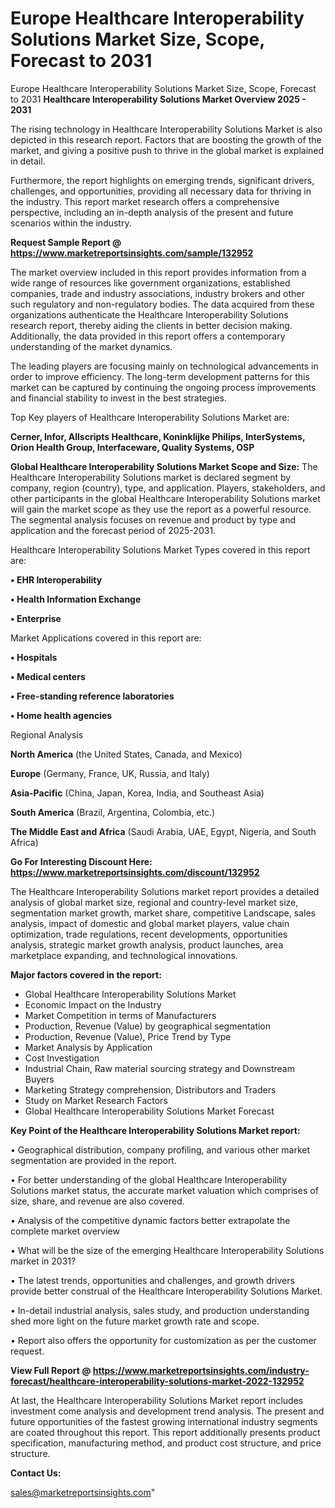 # Europe Healthcare Interoperability Solutions Market Size, Scope, Forecast to 2031
Europe Healthcare Interoperability Solutions Market Size, Scope, Forecast to 2031
<Strong> Healthcare Interoperability Solutions Market Overview 2025 - 2031</strong>

The rising technology in Healthcare Interoperability Solutions Market is also depicted in this research report. Factors that are boosting the growth of the market, and giving a positive push to thrive in the global market is explained in detail.

Furthermore, the report highlights on emerging trends, significant drivers, challenges, and opportunities, providing all necessary data for thriving in the industry. This report market research offers a comprehensive perspective, including an in-depth analysis of the present and future scenarios within the industry.

<strong>Request Sample Report @ <a href=https://www.marketreportsinsights.com/sample/132952>https://www.marketreportsinsights.com/sample/132952</a></strong>

The market overview included in this report provides information from a wide range of resources like government organizations, established companies, trade and industry associations, industry brokers and other such regulatory and non-regulatory bodies. The data acquired from these organizations authenticate the Healthcare Interoperability Solutions research report, thereby aiding the clients in better decision making. Additionally, the data provided in this report offers a contemporary understanding of the market dynamics.

The leading players are focusing mainly on technological advancements in order to improve efficiency. The long-term development patterns for this market can be captured by continuing the ongoing process improvements and financial stability to invest in the best strategies.

Top Key players of Healthcare Interoperability Solutions Market are:

<strong>Cerner, Infor, Allscripts Healthcare, Koninklijke Philips, InterSystems, Orion Health Group, Interfaceware, Quality Systems, OSP</strong>

<strong><b>Global Healthcare Interoperability Solutions Market Scope and Size:</b></strong>
The Healthcare Interoperability Solutions market is declared segment by company, region (country), type, and application. Players, stakeholders, and other participants in the global Healthcare Interoperability Solutions market will gain the market scope as they use the report as a powerful resource. The segmental analysis focuses on revenue and product by type and application and the forecast period of 2025-2031.

Healthcare Interoperability Solutions Market Types covered in this report are:

<strong>• EHR Interoperability

• Health Information Exchange

• Enterprise</strong>

Market Applications covered in this report are:

<strong>• Hospitals

• Medical centers

• Free-standing reference laboratories

• Home health agencies</strong> 

Regional Analysis

<strong>North America</strong> (the United States, Canada, and Mexico)

<strong>Europe</strong> (Germany, France, UK, Russia, and Italy)

<strong>Asia-Pacific</strong> (China, Japan, Korea, India, and Southeast Asia)

<strong>South America</strong> (Brazil, Argentina, Colombia, etc.)

<strong>The Middle East and Africa</strong> (Saudi Arabia, UAE, Egypt, Nigeria, and South Africa)

<strong>Go For Interesting Discount Here: <a href=https://www.marketreportsinsights.com/discount/132952>https://www.marketreportsinsights.com/discount/132952</a></strong>

The Healthcare Interoperability Solutions market report provides a detailed analysis of global market size, regional and country-level market size, segmentation market growth, market share, competitive Landscape, sales analysis, impact of domestic and global market players, value chain optimization, trade regulations, recent developments, opportunities analysis, strategic market growth analysis, product launches, area marketplace expanding, and technological innovations.

<strong><b>Major factors covered in the report:</b></strong>
<ul>
  <li>Global Healthcare Interoperability Solutions Market </li>
  <li>Economic Impact on the Industry</li>
  <li>Market Competition in terms of Manufacturers</li>
  <li>Production, Revenue (Value) by geographical segmentation</li>
  <li>Production, Revenue (Value), Price Trend by Type</li>
  <li>Market Analysis by Application</li>
  <li>Cost Investigation</li>
  <li>Industrial Chain, Raw material sourcing strategy and Downstream Buyers</li>
  <li>Marketing Strategy comprehension, Distributors and Traders</li>
  <li>Study on Market Research Factors</li>
  <li>Global Healthcare Interoperability Solutions Market Forecast</li>
</ul>

<strong><b>Key Point of the Healthcare Interoperability Solutions Market report:</b></strong>

• Geographical distribution, company profiling, and various other market segmentation are provided in the report.

• For better understanding of the global Healthcare Interoperability Solutions market status, the accurate market valuation which comprises of size, share, and revenue are also covered.

• Analysis of the competitive dynamic factors better extrapolate the complete market overview

• What will be the size of the emerging Healthcare Interoperability Solutions market in 2031?

• The latest trends, opportunities and challenges, and growth drivers provide better construal of the Healthcare Interoperability Solutions Market.

• In-detail industrial analysis, sales study, and production understanding shed more light on the future market growth rate and scope.

• Report also offers the opportunity for customization as per the customer request.

<strong><b>View Full Report @ <a href=https://www.marketreportsinsights.com/industry-forecast/healthcare-interoperability-solutions-market-2022-132952>https://www.marketreportsinsights.com/industry-forecast/healthcare-interoperability-solutions-market-2022-132952</a></b></strong>


At last, the Healthcare Interoperability Solutions Market report includes investment come analysis and development trend analysis. The present and future opportunities of the fastest growing international industry segments are coated throughout this report. This report additionally presents product specification, manufacturing method, and product cost structure, and price structure.

<strong>Contact Us:</strong>

sales@marketreportsinsights.com"
